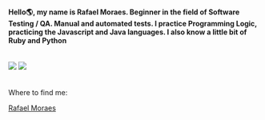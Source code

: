 **Hello🌎, my name is Rafael Moraes. Beginner in the field of Software Testing / QA. Manual and automated tests.
I practice Programming Logic, practicing the Javascript and Java languages. I also know a little bit of Ruby and Python**
<br>
<br>
<br>
<img src="https://github-readme-stats-eight-theta.vercel.app/api/top-langs/?username=rafamoraesp&layout=compact&langs_count=8&theme=tokyonight&include_all_commits=true&count_private=true"/>  <img src="https://github-readme-stats.vercel.app/api?username=rafamoraesp&show_icons=true&theme=tokyonight"/>
<br>
<br>
<br>
Where to find me:  

<div class="badge-base LI-profile-badge" data-locale="pt_BR" data-size="medium" data-theme="dark" data-type="VERTICAL" data-vanity="rafamoraesp" data-version="v1"><a class="badge-base__link LI-simple-link" href="https://br.linkedin.com/in/rafaelmoraesp?trk=profile-badge" target="_blank" rel="noopener noreferrer">Rafael Moraes</a></div>
              
